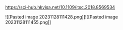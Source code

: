 https://sci-hub.hkvisa.net/10.1109/itsc.2018.8569534


![[Pasted image 20231128111428.png]]![[Pasted image 20231128111455.png]]